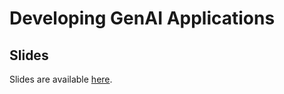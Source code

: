 # Developing GenAI Applications 

## Slides

Slides are available [here](https://docs.google.com/presentation/d/1n22WPWJCTJJxoODtmNCUacLz1HIsiG5UYgmLFJ4YBcY/embed?start=false&loop=false&delayms=5000).
